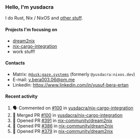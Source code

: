### Hello, I'm yusdacra

I do Rust, Nix / NixOS and [other stuff](https://gaze.systems/).

#### Projects I'm focusing on

- [dream2nix](https://github.com/nix-community/dream2nix)
- [nix-cargo-integration](https://github.com/yusdacra/nix-cargo-integration)
- work stuff!

#### Contacts

- Matrix: [`@dusk:gaze.systems`](https://matrix.to/#/@dusk:gaze.systems) (formerly `@yusdacra:nixos.dev`)
- E-mail: y.bera003.06@pm.me
- LinkedIn: https://www.linkedin.com/in/yusuf-bera-ertan

#### Recent activity

<!--START_SECTION:activity-->
1. 🗣 Commented on [#100](https://github.com/yusdacra/nix-cargo-integration/issues/100) in [yusdacra/nix-cargo-integration](https://github.com/yusdacra/nix-cargo-integration)
2. 🎉 Merged PR [#100](https://github.com/yusdacra/nix-cargo-integration/pull/100) in [yusdacra/nix-cargo-integration](https://github.com/yusdacra/nix-cargo-integration)
3. 💪 Opened PR [#391](https://github.com/nix-community/dream2nix/pull/391) in [nix-community/dream2nix](https://github.com/nix-community/dream2nix)
4. 💪 Opened PR [#386](https://github.com/nix-community/dream2nix/pull/386) in [nix-community/dream2nix](https://github.com/nix-community/dream2nix)
5. 💪 Opened PR [#379](https://github.com/nix-community/dream2nix/pull/379) in [nix-community/dream2nix](https://github.com/nix-community/dream2nix)
<!--END_SECTION:activity-->
